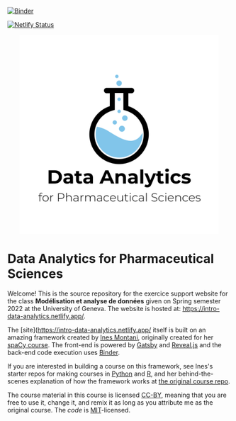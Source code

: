 [![Binder](https://mybinder.org/badge_logo.svg)](https://mybinder.org/v2/gh/SMAC-Group/course_data_analytics/binder)

[![Netlify Status](https://api.netlify.com/api/v1/badges/f47e6e2c-5355-449f-bba3-c4185249df33/deploy-status)](https://app.netlify.com/sites/intro-data-analytics/deploys)

<p align="center">
<img src="static/logo_data_analytics.png" align="center" width="450px"/>
</p>

<p align="center">
<h1>Data Analytics for Pharmaceutical Sciences</h1>
</p>

Welcome! This is the source repository for the exercice support website for the class **Modélisation et analyse de données** given on Spring semester 2022 at the University of Geneva. The website is hosted at: <https://intro-data-analytics.netlify.app/>.

The [site](https://intro-data-analytics.netlify.app/  itself is built on an amazing framework created by <a href='https://ines.io/'>Ines Montani</a>, originally created for her [spaCy course](https://course.spacy.io).  The front-end is powered by
[Gatsby](http://gatsbyjs.org/) and [Reveal.js](https://revealjs.com) and the
back-end code execution uses [Binder](https://mybinder.org). </p>

If you are interested in building a course on this framework, see Ines's starter repos for making courses in [Python](https://github.com/ines/course-starter-python) and [R](https://github.com/ines/course-starter-r), and her behind-the-scenes explanation of how the framework works at [the original course repo](https://github.com/ines/spacy-course#-faq).

The course material in this course is licensed [CC-BY](https://creativecommons.org/licenses/by/4.0/), meaning that you are free to use it, change it, and remix it as long as you attribute me as the original course.  The _code_ is [MIT](https://opensource.org/licenses/MIT)-licensed.

